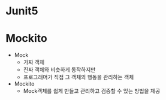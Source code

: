 # Junit5
[](https://github.com/yhsim98/Junit5/blob/master/src/test/java/com/example/test/study/domain/StudyTest.java)

# Mockito
* Mock
    * 가짜 객체
    * 진짜 객체와 비슷하게 동작하지만 
    * 프로그래머가 직접 그 객체의 행동을 관리하는 객체
* Mockito
    * Mock객체를 쉽게 만들고 관리하고 검증할 수 있는 방법을 제공
  